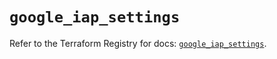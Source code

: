 # `google_iap_settings`

Refer to the Terraform Registry for docs: [`google_iap_settings`](https://registry.terraform.io/providers/hashicorp/google/6.39.0/docs/resources/iap_settings).
